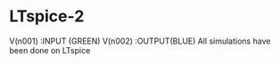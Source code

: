 # LTspice-2

V(n001) :INPUT (GREEN)
V(n002) :OUTPUT(BLUE)
All simulations have been done on LTspice 
